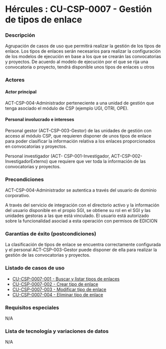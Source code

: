 # Hércules : CU\-CSP\-0007 \- Gestión de tipos de enlace



### Descripción

Agrupación de casos de uso que permitirá realizar la gestión de los tipos de enlace. Los tipos de enlaces serán necesarios para realizar la configuración de los modelos de ejecución en base a los que se crearán las convocatorias y proyectos. De acuerdo al modelo de ejecución por el que se rija una convocatoria o proyecto, tendrá disponible unos tipos de enlaces u otros

### Actores

#### Actor principal

ACT\-CSP\-004\-Administrador perteneciente a una unidad de gestión que tenga asociado el módulo de CSP (ejemplo UGI, OTRI, OPE).

#### Personal involucrado e intereses

Personal gestor (ACT\-CSP\-003\-Gestor) de las unidades de gestión con acceso al módulo CSP, que requieren disponer de unos tipos de enlace para poder clasificar la información relativa a los enlaces proporcionados en convocatorias y proyectos.

Personal investigador (ACT\- CSP\-001\-Investigador, ACT\-CSP\-002\-InvestigadorExterno) que requiere que ver toda la información de las convocatorias y proyectos.

### Precondiciones

ACT\-CSP\-004\-Administrador se autentica a través del usuario de dominio corporativo.

A través del servicio de integración con el directorio activo y la información del usuario disponible en el propio SGI, se obtiene su rol en el SGI y las unidades gestoras a las que está vinculado. El usuario está autorizado sobre la funcionalidad asociad a esta operación con permisos de EDICION

### Garantías de éxito (postcondiciones)

La clasificación de tipos de enlace se encuentra correctamente configurada y el personal ACT\-CSP\-003\-Gestor puede disponer de ella para realizar la gestión de las convocatorias y proyectos.

### Listado de casos de uso

* [CU\-CSP\-0007\-001 \- Buscar y listar tipos de enlaces](/hercules/sgi-sistema-de-gestion-de-investigacion/requisitos-y-analisis-funcional/analisis-funcional-sgi-hercules/csp-modulo-de-convocatorias-ayudas-solicitudes-proyectos-y-contratos-y-grupos-de-investigacion/csp-casos-de-uso/cu-csp-0007-gestion-de-tipos-de-enlace/cu-csp-0007-001-buscar-y-listar-tipos-de-enlaces.md "/hercules/sgi-sistema-de-gestion-de-investigacion/requisitos-y-analisis-funcional/analisis-funcional-sgi-hercules/csp-modulo-de-convocatorias-ayudas-solicitudes-proyectos-y-contratos-y-grupos-de-investigacion/csp-casos-de-uso/cu-csp-0007-gestion-de-tipos-de-enlace/cu-csp-0007-001-buscar-y-listar-tipos-de-enlaces.md")
* [CU\-CSP\-0007\-002 \- Crear tipo de enlace](/hercules/sgi-sistema-de-gestion-de-investigacion/requisitos-y-analisis-funcional/analisis-funcional-sgi-hercules/csp-modulo-de-convocatorias-ayudas-solicitudes-proyectos-y-contratos-y-grupos-de-investigacion/csp-casos-de-uso/cu-csp-0007-gestion-de-tipos-de-enlace/cu-csp-0007-002-crear-tipo-de-enlace.md "/hercules/sgi-sistema-de-gestion-de-investigacion/requisitos-y-analisis-funcional/analisis-funcional-sgi-hercules/csp-modulo-de-convocatorias-ayudas-solicitudes-proyectos-y-contratos-y-grupos-de-investigacion/csp-casos-de-uso/cu-csp-0007-gestion-de-tipos-de-enlace/cu-csp-0007-002-crear-tipo-de-enlace.md")
* [CU\-CSP\-0007\-003 \- Modificar tipo de enlace](/hercules/sgi-sistema-de-gestion-de-investigacion/requisitos-y-analisis-funcional/analisis-funcional-sgi-hercules/csp-modulo-de-convocatorias-ayudas-solicitudes-proyectos-y-contratos-y-grupos-de-investigacion/csp-casos-de-uso/cu-csp-0007-gestion-de-tipos-de-enlace/cu-csp-0007-003-modificar-tipo-de-enlace.md "/hercules/sgi-sistema-de-gestion-de-investigacion/requisitos-y-analisis-funcional/analisis-funcional-sgi-hercules/csp-modulo-de-convocatorias-ayudas-solicitudes-proyectos-y-contratos-y-grupos-de-investigacion/csp-casos-de-uso/cu-csp-0007-gestion-de-tipos-de-enlace/cu-csp-0007-003-modificar-tipo-de-enlace.md")
* [CU\-CSP\-0007\-004 \- Eliminar tipo de enlace](/hercules/sgi-sistema-de-gestion-de-investigacion/requisitos-y-analisis-funcional/analisis-funcional-sgi-hercules/csp-modulo-de-convocatorias-ayudas-solicitudes-proyectos-y-contratos-y-grupos-de-investigacion/csp-casos-de-uso/cu-csp-0007-gestion-de-tipos-de-enlace/cu-csp-0007-004-eliminar-tipo-de-enlace.md "/hercules/sgi-sistema-de-gestion-de-investigacion/requisitos-y-analisis-funcional/analisis-funcional-sgi-hercules/csp-modulo-de-convocatorias-ayudas-solicitudes-proyectos-y-contratos-y-grupos-de-investigacion/csp-casos-de-uso/cu-csp-0007-gestion-de-tipos-de-enlace/cu-csp-0007-004-eliminar-tipo-de-enlace.md")

### Requisitos especiales

N/A

### Lista de tecnología y variaciones de datos

N/A




